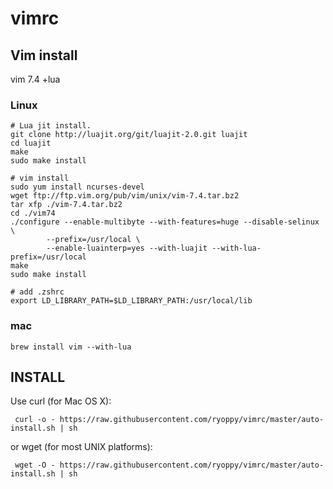 vimrc
======================================

Vim install
----

vim 7.4 +lua

### Linux

```
# Lua jit install.
git clone http://luajit.org/git/luajit-2.0.git luajit 
cd luajit
make
sudo make install
```

```
# vim install
sudo yum install ncurses-devel
wget ftp://ftp.vim.org/pub/vim/unix/vim-7.4.tar.bz2
tar xfp ./vim-7.4.tar.bz2
cd ./vim74
./configure --enable-multibyte --with-features=huge --disable-selinux \
        --prefix=/usr/local \
        --enable-luainterp=yes --with-luajit --with-lua-prefix=/usr/local 
make
sudo make install
```

```
# add .zshrc
export LD_LIBRARY_PATH=$LD_LIBRARY_PATH:/usr/local/lib
```

### mac

```
brew install vim --with-lua
```

INSTALL
----

Use curl (for Mac OS X):

     curl -o - https://raw.githubusercontent.com/ryoppy/vimrc/master/auto-install.sh | sh

or wget (for most UNIX platforms):

     wget -O - https://raw.githubusercontent.com/ryoppy/vimrc/master/auto-install.sh | sh

